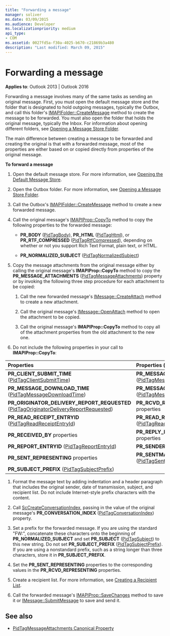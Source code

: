 ```yaml
---
title: "Forwarding a message"
manager: soliver
ms.date: 03/09/2015
ms.audience: Developer
ms.localizationpriority: medium
api_type:
- COM
ms.assetid: 0027fd5a-f30a-4025-b670-c21869b3a480
description: "Last modified: March 09, 2015"
---
```


# Forwarding a message

**Applies to**: Outlook 2013 | Outlook 2016 
  
Forwarding a message involves many of the same tasks as sending an original message. First, you must open the default message store and the folder that is designated to hold outgoing messages, typically the Outbox, and call this folder's [IMAPIFolder::CreateMessage](imapifolder-createmessage.md) method to create the message to be forwarded. You must also open the folder that holds the original message, typically the Inbox. For information about opening different folders, see [Opening a Message Store Folder](opening-a-message-store-folder.md).
  
The main difference between creating a message to be forwarded and creating the original is that with a forwarded message, most of the properties are either based on or copied directly from properties of the original message. 
  
**To forward a message**
  
1. Open the default message store. For more information, see [Opening the Default Message Store](opening-the-default-message-store.md).
    
2. Open the Outbox folder. For more information, see [Opening a Message Store Folder](opening-a-message-store-folder.md).
    
3. Call the Outbox's [IMAPIFolder::CreateMessage](imapifolder-createmessage.md) method to create a new forwarded message. 
    
4. Call the original message's [IMAPIProp::CopyTo](imapiprop-copyto.md) method to copy the following properties to the forwarded message: 
    
   - **PR\_BODY** ([PidTagBody](pidtagbody-canonical-property.md)), **PR\_HTML** ([PidTagHtml](pidtaghtml-canonical-property.md)), or **PR_RTF_COMPRESSED** ([PidTagRtfCompressed](pidtagrtfcompressed-canonical-property.md)), depending on whether or not you support Rich Text Format, plain text, or HTML.
    
   - **PR\_NORMALIZED_SUBJECT** ([PidTagNormalizedSubject](pidtagnormalizedsubject-canonical-property.md)) 
    
5. Copy the message attachments from the original message either by calling the original message's **IMAPIProp::CopyTo** method to copy the **PR_MESSAGE_ATTACHMENTS** ([PidTagMessageAttachments](pidtagmessageattachments-canonical-property.md)) property or by invoking the following three step procedure for each attachment to be copied:
    
   1. Call the new forwarded message's [IMessage::CreateAttach](imessage-createattach.md) method to create a new attachment. 
      
   2. Call the original message's [IMessage::OpenAttach](imessage-openattach.md) method to open the attachment to be copied. 
      
   3. Call the original message's **IMAPIProp::CopyTo** method to copy all of the attachment properties from the old attachment to the new one. 
    
6. Do not include the following properties in your call to **IMAPIProp::CopyTo**: 
    
|Properties|Properties (continued)|
|:-----|:-----|
|**PR_CLIENT_SUBMIT_TIME** ([PidTagClientSubmitTime](pidtagclientsubmittime-canonical-property.md))  <br/> |**PR_MESSAGE_DELIVERY_TIME** ([PidTagMessageDeliveryTime](pidtagmessagedeliverytime-canonical-property.md))  <br/> |
|**PR_MESSAGE_DOWNLOAD_TIME** ([PidTagMessageDownloadTime](pidtagmessagedownloadtime-canonical-property.md))  <br/> |**PR_MESSAGE_FLAGS** ([PidTagMessageFlags](pidtagmessageflags-canonical-property.md))  <br/> |
|**PR_ORIGINATOR_DELIVERY_REPORT_REQUESTED** ([PidTagOriginatorDeliveryReportRequested](pidtagoriginatordeliveryreportrequested-canonical-property.md))  <br/> |**PR_RCVD_REPRESENTING** properties  <br/> |
|**PR_READ_RECEIPT_ENTRYID** ([PidTagReadReceiptEntryId](pidtagreadreceiptentryid-canonical-property.md))  <br/> |**PR_READ_RECEIPT_REQUESTED** ([PidTagReadReceiptRequested](pidtagreadreceiptrequested-canonical-property.md))  <br/> |
|**PR_RECEIVED_BY** properties  <br/> |**PR_REPLY_RECIPIENT** properties  <br/> |
|**PR_REPORT_ENTRYID** ([PidTagReportEntryId](pidtagreportentryid-canonical-property.md))  <br/> |**PR_SENDER** properties  <br/> |
|**PR_SENT_REPRESENTING** properties  <br/> |**PR_SENTMAIL_ENTRYID** ([PidTagSentMailEntryId](pidtagsentmailentryid-canonical-property.md))  <br/> |
|**PR_SUBJECT_PREFIX** ([PidTagSubjectPrefix](pidtagsubjectprefix-canonical-property.md))  <br/> | <br/> |
   
1. Format the message text by adding indentation and a header paragraph that includes the original sender, date of transmission, subject, and recipient list. Do not include Internet-style prefix characters with the content.
    
2. Call [ScCreateConversationIndex](sccreateconversationindex.md), passing in the value of the original message's **PR_CONVERSATION_INDEX** ([PidTagConversationIndex](pidtagconversationindex-canonical-property.md)) property.
    
3. Set a prefix for the forwarded message. If you are using the standard "FW:", concatenate these characters onto the beginning of **PR_NORMALIZED_SUBJECT** and set **PR_SUBJECT** ([PidTagSubject](pidtagsubject-canonical-property.md)) to this new string. Do not set **PR_SUBJECT_PREFIX** ([PidTagSubjectPrefix](pidtagsubjectprefix-canonical-property.md)). If you are using a nonstandard prefix, such as a string longer than three characters, store it in **PR_SUBJECT_PREFIX**. 
    
4. Set the **PR_SENT_REPRESENTING** properties to the corresponding values in the **PR_RCVD_REPRESENTING** properties. 
    
5. Create a recipient list. For more information, see [Creating a Recipient List](creating-a-recipient-list.md).
    
6. Call the forwarded message's [IMAPIProp::SaveChanges](imapiprop-savechanges.md) method to save it or [IMessage::SubmitMessage](imessage-submitmessage.md) to save and send it. 
    
## See also

- [PidTagMessageAttachments Canonical Property](pidtagmessageattachments-canonical-property.md)

